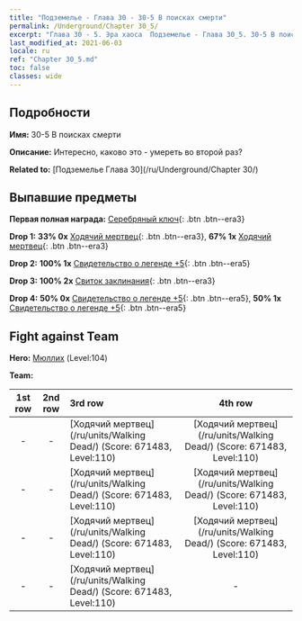```yaml
---
title: "Подземелье - Глава 30 - 30-5 В поисках смерти"
permalink: /Underground/Chapter 30_5/
excerpt: "Глава 30 - 5. Эра хаоса  Подземелье - Глава 30_5. 30-5 В поисках смерти"
last_modified_at: 2021-06-03
locale: ru
ref: "Chapter 30_5.md"
toc: false
classes: wide
---
```


## Подробности

 **Имя:** 30-5 В поисках смерти

 **Описание:**       Интересно, каково это - умереть во второй раз?

 **Related to:** [Подземелье Глава 30](/ru/Underground/Chapter 30/)

## Выпавшие предметы

 **Первая полная награда:** [Серебряный ключ](/ItemsRU/con_693/){: .btn .btn--era3}

 **Drop 1:** **33% 0x** [Ходячий мертвец](/ItemsRU/unt_209/){: .btn .btn--era3}, **67% 1x** [Ходячий мертвец](/ItemsRU/unt_209/){: .btn .btn--era3}

 **Drop 2:** **100% 1x** [Свидетельство о легенде +5](/ItemsRU/mat_102/){: .btn .btn--era5}

 **Drop 3:** **100% 2x** [Свиток заклинания](/ItemsRU/con_694/){: .btn .btn--era3}

 **Drop 4:** **50% 0x** [Свидетельство о легенде +5](/ItemsRU/mat_102/){: .btn .btn--era5}, **50% 1x** [Свидетельство о легенде +5](/ItemsRU/mat_102/){: .btn .btn--era5}


## Fight against Team
 **Hero:** [Мюллих](/ru/heroes/Mullich/) (Level:104)

 **Team:**


  | 1st row | 2nd row | 3rd row | 4th row |
  |:----:|:----:|:----|:----:|
  | - | - | [Ходячий мертвец](/ru/units/Walking Dead/) (Score: 671483, Level:110)  | [Ходячий мертвец](/ru/units/Walking Dead/) (Score: 671483, Level:110)  |
  | - | - | [Ходячий мертвец](/ru/units/Walking Dead/) (Score: 671483, Level:110)  | [Ходячий мертвец](/ru/units/Walking Dead/) (Score: 671483, Level:110)  |
  | - | - | [Ходячий мертвец](/ru/units/Walking Dead/) (Score: 671483, Level:110)  | [Ходячий мертвец](/ru/units/Walking Dead/) (Score: 671483, Level:110)  |
  | - | - | [Ходячий мертвец](/ru/units/Walking Dead/) (Score: 671483, Level:110)  | - |


